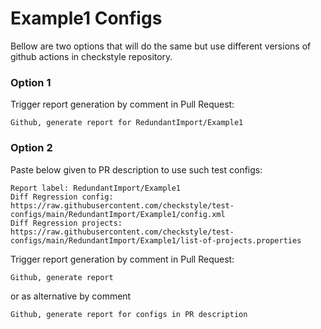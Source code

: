 # Example1 Configs

Bellow are two options that will do the same but use different versions
of github actions in checkstyle repository.


### Option 1
Trigger report generation by comment in Pull Request:
```
Github, generate report for RedundantImport/Example1
```

### Option 2

Paste below given to PR description to use such test configs:
```
Report label: RedundantImport/Example1
Diff Regression config: https://raw.githubusercontent.com/checkstyle/test-configs/main/RedundantImport/Example1/config.xml
Diff Regression projects: https://raw.githubusercontent.com/checkstyle/test-configs/main/RedundantImport/Example1/list-of-projects.properties
```

Trigger report generation by comment in Pull Request:
```
Github, generate report
```
or as alternative by comment
```
Github, generate report for configs in PR description
```
